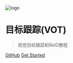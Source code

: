 ![logo](_media/icon.svg)

# 目标跟踪(VOT)
<!-- ## DeepLearning-CNN -->

> 视觉目标跟踪和ReID教程



[GitHub](https://github.com/DataXujing/VOT-paper)
[Get Started](/zh-cn/index)